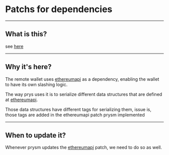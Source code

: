 # Patchs for dependencies

----
## What is this?
see [here](https://github.com/prysmaticlabs/prysm/tree/master/third_party)

----
## Why it's here?
The remote wallet uses [ethereumapi](https://github.com/prysmaticlabs/ethereumapis) as a dependency, enabling the wallet to have its own slashing logic.

The way prys uses it is to serialize different data structures that are defined at [ethereumapi](https://github.com/prysmaticlabs/ethereumapis).

Those data structures have different tags for serializing them, issue is, those tags are added in the ethereumapi patch prysm implemented 

----
## When to update it?
Whenever prysm updates the [ethereumapi](https://github.com/prysmaticlabs/ethereumapis) patch, we need to do so as well.
